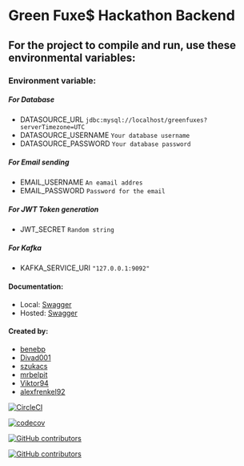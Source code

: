 # Green Fuxe$ Hackathon Backend


## For the project to compile and run, use these environmental variables:

### Environment variable:

##### For Database
- DATASOURCE_URL                            `jdbc:mysql://localhost/greenfuxes?serverTimezone=UTC`
- DATASOURCE_USERNAME                       `Your database username`
- DATASOURCE_PASSWORD                       `Your database password`

##### For Email sending
- EMAIL_USERNAME                            `An eamail addres`
- EMAIL_PASSWORD                            `Password for the email`

##### For JWT Token generation
- JWT_SECRET                                `Random string`

##### For Kafka
- KAFKA_SERVICE_URI                         `"127.0.0.1:9092"`

#### Documentation:
- Local: [Swagger](http://localhost:8080/swagger-ui/index.html)
- Hosted: [Swagger](https://hackathon-back.herokuapp.com/swagger-ui/index.html)


#### Created by:
- [benebp](https://github.com/benebp)
- [Divad001](https://github.com/Divad001)
- [szukacs](https://github.com/szukacs)
- [mrbelpit](https://github.com/mrbelpit)
- [Viktor94](https://github.com/Viktor94)
- [alexfrenkel92](https://github.com/alexfrenkel92)


[![CircleCI](https://circleci.com/gh/Viktor94/hackathon2020_backend.svg?style=svg&circle-token=7abd2359947f17a4cd4c4d8588380133811ab68a)](undefined)

[![codecov](https://codecov.io/gh/Viktor94/hackathon2020_backend/branch/develop/graph/badge.svg?token=81INYO1QQW)](undefined)

[![GitHub contributors](https://img.shields.io/github/contributors/Viktor94/hackathon2020_backend.svg?style=flat)]()

[![GitHub contributors](https://img.shields.io/github/contributors/Viktor94/hackathon2020_backend.svg)](https://github.com/Viktor94/hackathon2020_backend/graphs/contributors)
